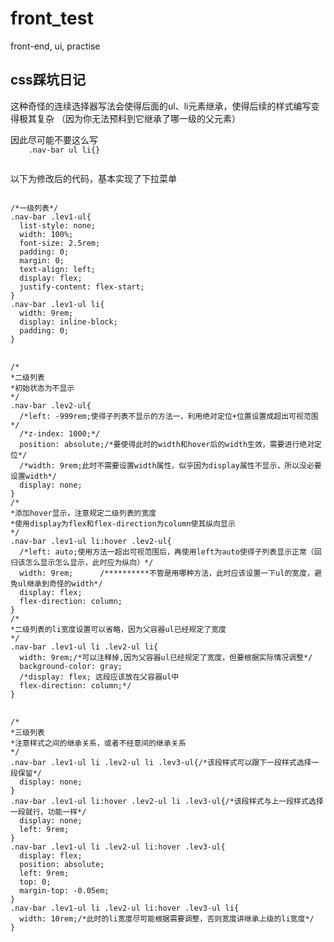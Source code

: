 # front_test
front-end, ui, practise
<h2>css踩坑日记</h2>
<p>这种奇怪的连续选择器写法会使得后面的ul、li元素继承，使得后续的样式编写变得极其复杂
  （因为你无法预料到它继承了哪一级的父元素）
</p>
<p>因此尽可能不要这么写
  <code>
    .nav-bar ul li{}
  </code>
</p>
<p>
以下为修改后的代码，基本实现了下拉菜单
</p>
<pre>
<code>
/*一级列表*/
.nav-bar .lev1-ul{
  list-style: none;
  width: 100%;
  font-size: 2.5rem;
  padding: 0;
  margin: 0;
  text-align: left;
  display: flex;
  justify-content: flex-start;
}
.nav-bar .lev1-ul li{
  width: 9rem;
  display: inline-block;
  padding: 0;
}
</code>
<code>
/*
*二级列表
*初始状态为不显示
*/
.nav-bar .lev2-ul{
  /*left: -999rem;使得子列表不显示的方法一，利用绝对定位+位置设置成超出可视范围*/
  /*z-index: 1000;*/
  position: absolute;/*要使得此时的width和hover后的width生效，需要进行绝对定位*/
  /*width: 9rem;此时不需要设置width属性，似乎因为display属性不显示，所以没必要设置width*/
  display: none;
}
/*
*添加hover显示，注意规定二级列表的宽度
*使用display为flex和flex-direction为column使其纵向显示
*/
.nav-bar .lev1-ul li:hover .lev2-ul{
  /*left: auto;使用方法一超出可视范围后，再使用left为auto使得子列表显示正常（回归该怎么显示怎么显示，此时应为纵向）*/
  width: 9rem;		/**********不管是用哪种方法，此时应该设置一下ul的宽度，避免ul继承到奇怪的width*/
  display: flex;
  flex-direction: column;
}
/*
*二级列表的li宽度设置可以省略，因为父容器ul已经规定了宽度
*/
.nav-bar .lev1-ul li .lev2-ul li{
  width: 9rem;/*可以注释掉,因为父容器ul已经规定了宽度，但要根据实际情况调整*/
  background-color: gray;
  /*display: flex; 这段应该放在父容器ul中
  flex-direction: column;*/
}
</code>
<code>
/*
*三级列表
*注意样式之间的继承关系，或者不经意间的继承关系
*/
.nav-bar .lev1-ul li .lev2-ul li .lev3-ul{/*该段样式可以跟下一段样式选择一段保留*/
  display: none;
}
.nav-bar .lev1-ul li:hover .lev2-ul li .lev3-ul{/*该段样式与上一段样式选择一段就行，功能一样*/
  display: none;
  left: 9rem;
}
.nav-bar .lev1-ul li .lev2-ul li:hover .lev3-ul{
  display: flex;
  position: absolute;
  left: 9rem;
  top: 0;
  margin-top: -0.05em;
}
.nav-bar .lev1-ul li .lev2-ul li:hover .lev3-ul li{
  width: 10rem;/*此时的li宽度尽可能根据需要调整，否则宽度讲继承上级的li宽度*/
}
</code>
</pre>
